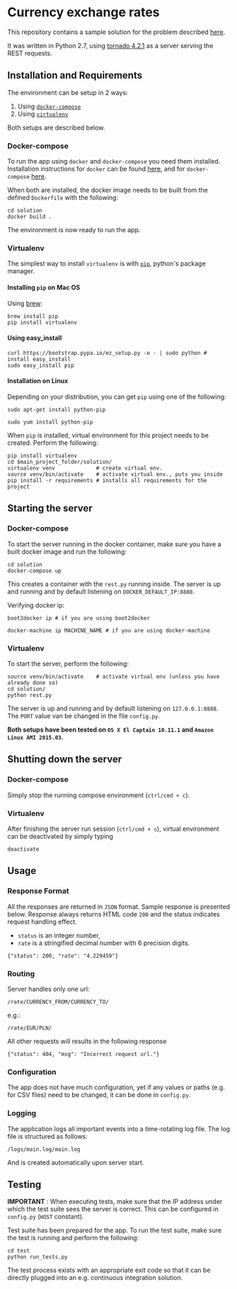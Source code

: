 # Currency exchange rates

This repository contains a sample solution for the problem described [here](https://github.com/haren/developer/tree/master/specification-3).

It was written in Python 2.7, using [tornado 4.2.1](http://www.tornadoweb.org/en/stable/) as a server serving the REST requests.

## Installation and Requirements
The environment can be setup in 2 ways:

1. Using [`docker-compose`](https://docs.docker.com/compose/)
2. Using [`virtualenv`](http://docs.python-guide.org/en/latest/dev/virtualenvs/)

Both setups are described below.

### Docker-compose

To run the app using `docker` and `docker-compose` you need them installed. Installation instructions for `docker` can be found [here](http://docs.docker.com/engine/installation/), and for `docker-compose` [here](https://docs.docker.com/compose/install/).

When both are installed, the docker image needs to be built from the defined `Dockerfile` with the following:
```
cd solution
docker build .
```

The environment is now ready to run the app.

### Virtualenv

The simplest way to install `virtualenv` is with [`pip`](https://pypi.python.org/pypi/pip), python's package manager.

#### Installing `pip` on Mac OS
Using [brew](http://brew.sh/):
```
brew install pip
pip install virtualenv
```
#### Using easy_install
```
curl https://bootstrap.pypa.io/ez_setup.py -o - | sudo python # install easy_install
sudo easy_install pip
```

#### Installation on Linux
Depending on your distribution, you can get `pip` using one of the following:
```
sudo apt-get install python-pip

sudo yum install python-pip
```
When `pip` is installed, virtual environment for this project needs to be created. Perform the following:
```
pip install virtualenv
cd $main_project_folder/solution/
virtualenv venv             # create virtual env. 
source venv/bin/activate    # activate virtual env., puts you inside
pip install -r requirements # installs all requirements for the project
```

## Starting the server

### Docker-compose
To start the server running in the docker container, make sure you have a built docker image and run the following:
```
cd solution
docker-compose up
```
This creates a container with the `rest.py` running inside. The server is up and running and by default listening on `DOCKER_DEFAULT_IP:8888`. 

Verifying docker ip:
```
boot2docker ip # if you are using boot2docker
```
```
docker-machine ip MACHINE_NAME # if you are using docker-machine
```

### Virtualenv

To start the server, perform the following:
```
source venv/bin/activate    # activate virtual env (unless you have already done so)
cd solution/
python rest.py
```

The server is up and running and by default listening on `127.0.0.1:8888`. The `PORT` value van be changed in the file `config.py`.

**Both setups have been tested on `OS X El Captain 10.11.1` and `Amazon Linux AMI 2015.03`.**

## Shutting down the server

### Docker-compose
Simply stop the running compose environment (`ctrl/cmd + c`).

### Virtualenv
After finishing the server run session (`ctrl/cmd + c`), virtual environment can be deactivated by simply typing
```
deactivate
```

## Usage

### Response Format

All the responses are returned in `JSON` format. Sample response is presented below. Response always returns HTML code `200` and the status indicates request handling effect.

 - `status` is an integer number,
 - `rate` is a stringified decimal number with 6 precision digits.
```
{"status": 200, "rate": "4.229459"}
```

### Routing

Server handles only one url:
```
/rate/CURRENCY_FROM/CURRENCY_TO/
```
e.g.:
```
/rate/EUR/PLN/
```

All other requests will results in the following response

```
{"status": 404, "msg": "Incorrect request url."}
```

### Configuration

The app does not have much configuration, yet if any values or paths (e.g. for CSV files) need to be changed, it can be done in `config.py`.

### Logging

The application logs all important events into a time-rotating log file. The log file is structured as follows:
```
/logs/main.log/main.log
```
And is created automatically upon server start.

## Testing

**IMPORTANT** : When executing tests, make sure that the IP address under which the test suite sees the server is correct. This can be configured in `config.py` (`HOST` constant).

Test suite has been prepared for the app. To run the test suite, make sure the test is running and perform the following:

```
cd test
python run_tests.py
```

The test process exists with an appropriate exit code so that it can be directly plugged into an e.g. continuous integration solution.
